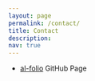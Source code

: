 ```yaml
---
layout: page
permalink: /contact/
title: Contact
description: 
nav: true
---
```


* <a href="https://lulaporto.github.io">al-folio</a> GitHub Page